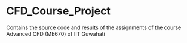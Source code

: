 # CFD_Course_Project
Contains the source code and results of the assignments of the course Advanced CFD (ME670) of IIT Guwahati 
